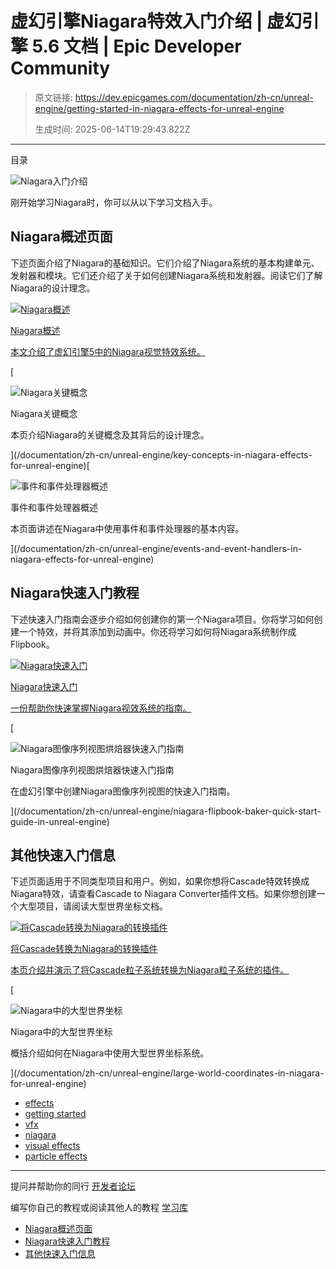 # 虚幻引擎Niagara特效入门介绍 | 虚幻引擎 5.6 文档 | Epic Developer Community

> 原文链接: https://dev.epicgames.com/documentation/zh-cn/unreal-engine/getting-started-in-niagara-effects-for-unreal-engine
> 
> 生成时间: 2025-06-14T19:29:43.822Z

---

目录

![Niagara入门介绍](https://dev.epicgames.com/community/api/documentation/image/0b9d43e1-c461-40df-8cec-3c1bf55a3440?resizing_type=fill&width=1920&height=335)

刚开始学习Niagara时，你可以从以下学习文档入手。

## Niagara概述页面

下述页面介绍了Niagara的基础知识。它们介绍了Niagara系统的基本构建单元、发射器和模块。它们还介绍了关于如何创建Niagara系统和发射器。阅读它们了解Niagara的设计理念。

[](/documentation/zh-cn/unreal-engine/overview-of-niagara-effects-for-unreal-engine)

[![Niagara概述](https://d1iv7db44yhgxn.cloudfront.net/documentation/images/8a88118d-8dc8-4f74-96fa-e5efe9a99868/niagara-topic.png)](/documentation/zh-cn/unreal-engine/overview-of-niagara-effects-for-unreal-engine)

[Niagara概述](/documentation/zh-cn/unreal-engine/overview-of-niagara-effects-for-unreal-engine)

[本文介绍了虚幻引擎5中的Niagara视觉特效系统。](/documentation/zh-cn/unreal-engine/overview-of-niagara-effects-for-unreal-engine)

[

![Niagara关键概念](https://d1iv7db44yhgxn.cloudfront.net/documentation/images/b2b80a5a-fb1d-4848-92cb-fc32987af993/niagara-topic.png)

Niagara关键概念

本页介绍Niagara的关键概念及其背后的设计理念。





](/documentation/zh-cn/unreal-engine/key-concepts-in-niagara-effects-for-unreal-engine)[

![事件和事件处理器概述](https://d1iv7db44yhgxn.cloudfront.net/documentation/images/adb14139-98ab-4e3d-a387-b1a0aee50884/topic-image.png)

事件和事件处理器概述

本页面讲述在Niagara中使用事件和事件处理器的基本内容。





](/documentation/zh-cn/unreal-engine/events-and-event-handlers-in-niagara-effects-for-unreal-engine)

## Niagara快速入门教程

下述快速入门指南会逐步介绍如何创建你的第一个Niagara项目。你将学习如何创建一个特效，并将其添加到动画中。你还将学习如何将Niagara系统制作成Flipbook。

[](/documentation/zh-cn/unreal-engine/quick-start-for-niagara-effects-in-unreal-engine)

[![Niagara快速入门](https://d1iv7db44yhgxn.cloudfront.net/documentation/images/e45a4086-a30a-4c7d-b565-97e6a96000da/niagara-quickstart-topic-image.png)](/documentation/zh-cn/unreal-engine/quick-start-for-niagara-effects-in-unreal-engine)

[Niagara快速入门](/documentation/zh-cn/unreal-engine/quick-start-for-niagara-effects-in-unreal-engine)

[一份帮助你快速掌握Niagara视效系统的指南。](/documentation/zh-cn/unreal-engine/quick-start-for-niagara-effects-in-unreal-engine)

[

![Niagara图像序列视图烘焙器快速入门指南](https://d1iv7db44yhgxn.cloudfront.net/documentation/images/09575ac5-ded0-4963-a6f1-c114599beb01/flipbook-baker-topic.png)

Niagara图像序列视图烘焙器快速入门指南

在虚幻引擎中创建Niagara图像序列视图的快速入门指南。





](/documentation/zh-cn/unreal-engine/niagara-flipbook-baker-quick-start-guide-in-unreal-engine)

## 其他快速入门信息

下述页面适用于不同类型项目和用户。例如，如果你想将Cascade特效转换成Niagara特效，请查看Cascade to Niagara Converter插件文档。如果你想创建一个大型项目，请阅读大型世界坐标文档。

[](/documentation/zh-cn/unreal-engine/cascade-to-niagara-effects-converter-plugin-for-unreal-engine)

[![将Cascade转换为Niagara的转换插件](https://d1iv7db44yhgxn.cloudfront.net/documentation/images/46f9a947-6a46-4249-8a8d-ba5f2d96b2ba/topic-image.png)](/documentation/zh-cn/unreal-engine/cascade-to-niagara-effects-converter-plugin-for-unreal-engine)

[将Cascade转换为Niagara的转换插件](/documentation/zh-cn/unreal-engine/cascade-to-niagara-effects-converter-plugin-for-unreal-engine)

[本页介绍并演示了将Cascade粒子系统转换为Niagara粒子系统的插件。](/documentation/zh-cn/unreal-engine/cascade-to-niagara-effects-converter-plugin-for-unreal-engine)

[

![Niagara中的大型世界坐标](https://d1iv7db44yhgxn.cloudfront.net/documentation/images/91da5fc3-4474-4ca2-aad8-d33d09ab1abc/lwc-in-niagara-topic.png)

Niagara中的大型世界坐标

概括介绍如何在Niagara中使用大型世界坐标系统。





](/documentation/zh-cn/unreal-engine/large-world-coordinates-in-niagara-for-unreal-engine)

-   [effects](https://dev.epicgames.com/community/search?query=effects)
-   [getting started](https://dev.epicgames.com/community/search?query=getting%20started)
-   [vfx](https://dev.epicgames.com/community/search?query=vfx)
-   [niagara](https://dev.epicgames.com/community/search?query=niagara)
-   [visual effects](https://dev.epicgames.com/community/search?query=visual%20effects)
-   [particle effects](https://dev.epicgames.com/community/search?query=particle%20effects)

* * *

提问并帮助你的同行 [开发者论坛](https://forums.unrealengine.com/categories?tag=unreal-engine)

编写你自己的教程或阅读其他人的教程 [学习库](https://dev.epicgames.com/community/unreal-engine/learning)

-   [Niagara概述页面](/documentation/zh-cn/unreal-engine/getting-started-in-niagara-effects-for-unreal-engine#niagara%E6%A6%82%E8%BF%B0%E9%A1%B5%E9%9D%A2)
-   [Niagara快速入门教程](/documentation/zh-cn/unreal-engine/getting-started-in-niagara-effects-for-unreal-engine#niagara%E5%BF%AB%E9%80%9F%E5%85%A5%E9%97%A8%E6%95%99%E7%A8%8B)
-   [其他快速入门信息](/documentation/zh-cn/unreal-engine/getting-started-in-niagara-effects-for-unreal-engine#%E5%85%B6%E4%BB%96%E5%BF%AB%E9%80%9F%E5%85%A5%E9%97%A8%E4%BF%A1%E6%81%AF)